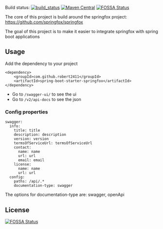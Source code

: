Build status: [![build_status](https://travis-ci.org/robert2411/spring-boot-starter-springfox.svg?branch=master)](https://travis-ci.org/robert2411/spring-boot-starter-springfox) [![Maven Central](https://maven-badges.herokuapp.com/maven-central/com.github.robert2411/spring-boot-starter-springfox/badge.svg)](https://maven-badges.herokuapp.com/maven-central/com.github.robert2411/spring-boot-starter-springfox)
[![FOSSA Status](https://app.fossa.io/api/projects/git%2Bgithub.com%2Frobert2411%2Fspring-boot-starter-springfox.svg?type=shield)](https://app.fossa.io/projects/git%2Bgithub.com%2Frobert2411%2Fspring-boot-starter-springfox?ref=badge_shield)


The core of this project is build around the springfox project: https://github.com/springfox/springfox

The goal of this project is to make it easier to integrate springfox with spring boot applications

## Usage
Add the dependency to your project
```
<dependency>
    <groupId>com.github.robert2411</groupId>
    <artifactId>spring-boot-starter-springfox</artifactId>
</dependency>
```

 - Go to `/swagger-ui/` to see the ui
 - Go to `/v2/api-docs` to see the json
 
### Config properties

```
swagger:
  info:
    title: title
    description: description
    version: version
    termsOfServiceUrl: termsOfServiceUrl
    contact:
      name: name
      url: url
      email: email
    license:
      name: name
      url: url
  config:
    paths: /api/.*
    documentation-type: swagger
```
The options for documentation-type are: swagger, openApi

## License
[![FOSSA Status](https://app.fossa.io/api/projects/git%2Bgithub.com%2Frobert2411%2Fspring-boot-starter-springfox.svg?type=large)](https://app.fossa.io/projects/git%2Bgithub.com%2Frobert2411%2Fspring-boot-starter-springfox?ref=badge_large)